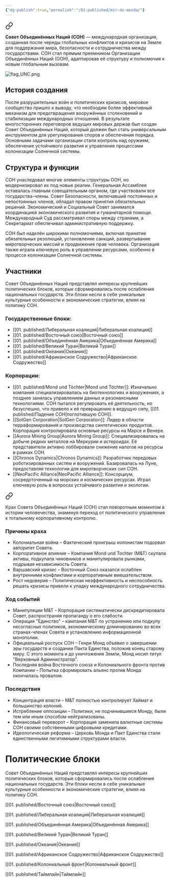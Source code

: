 ```yaml
---
{"dg-publish":true,"permalink":"/01-published/mir-do-monda/"}
---
```




<div class="transclusion internal-embed is-loaded"><a class="markdown-embed-link" href="/01-published/sovet-obedinennyh-naczij/" aria-label="Open link"><svg xmlns="http://www.w3.org/2000/svg" width="24" height="24" viewBox="0 0 24 24" fill="none" stroke="currentColor" stroke-width="2" stroke-linecap="round" stroke-linejoin="round" class="svg-icon lucide-link"><path d="M10 13a5 5 0 0 0 7.54.54l3-3a5 5 0 0 0-7.07-7.07l-1.72 1.71"></path><path d="M14 11a5 5 0 0 0-7.54-.54l-3 3a5 5 0 0 0 7.07 7.07l1.71-1.71"></path></svg></a><div class="markdown-embed">





**Совет Объединённых Наций (СОН)** — международная организация, созданная после череды глобальных конфликтов и кризисов на Земле для поддержания мира, безопасности и сотрудничества между государствами. СОН стал прямым преемником Организации Объединённых Наций (ООН), адаптировав её структуру и полномочия к новым глобальным вызовам.

![flag_UNC.png](/img/user/07.%20files/flag_UNC.png)
## История создания

После разрушительных войн и политических кризисов, мировое сообщество пришло к выводу, что необходим более эффективный механизм для предотвращения вооружённых столкновений и стабилизации международных отношений. В результате многосторонних переговоров ведущих мировых держав был создан Совет Объединённых Наций, который должен был стать универсальным инструментом для урегулирования споров и обеспечения порядка. Основными задачами организации стали контроль над оружием, обеспечение устойчивого развития и управление процессами колонизации Солнечной системы.

## Структура и функции

СОН унаследовал многие элементы структуры ООН, но модернизировал их под новые реалии. Генеральная Ассамблея оставалась главным совещательным органом, где участвовали все государства-члены. Совет Безопасности, включавший постоянных и непостоянных членов, обладал правом принятия обязательных решений. Экономический и Социальный Совет занимался координацией экономического развития и гуманитарной помощи. Международный Суд рассматривал споры между странами, а Секретариат обеспечивал административную поддержку.

СОН был наделён широкими полномочиями, включая принятие обязательных резолюций, установление санкций, развертывание миротворческих миссий и продвижение прав человека. Организация также играла ключевую роль в управлении ресурсами, особенно в процессе колонизации Солнечной системы.

## Участники

Совет Объединённых Наций представлял интересы крупнейших политических блоков, которые сформировались после ослабления национальных государств. Эти блоки несли в себе уникальные культурные особенности и экономические стратегии, влияя на политику СОН.

### Государственные блоки:

- [[01. published/Либеральная коалиция\|Либеральная коалиция]]
- [[01. published/Восточный союз\|Восточный союз]]
- [[01. published/Объединённая Америка\|Объединённая Америка]]
- [[01. published/Великий Туран\|Великий Туран]]
- [[01. published/Океания\|Океания]]
- [[01. published/Африканское Содружество\|Африканское Содружество]]
### Корпорации:

- [[01. published/Mond und Töchter\|Mond und Töchter]]: Изначально компания специализировалась на биотехнологиях и вооружениях, а позднее занялась управлением данных и резонансными технологиями. СОН пытался регулировать её деятельность, но безуспешно, что привело к её превращению в ведущую силу, [[01. published/Падение СОН\|поглотившую СОН]].
- [[SolGen Corporation\|SolGen Corporation]]: Лидер в области терраформирования и производства синтетических продуктов. Корпорация контролировала основные ресурсы на Марсе и Венере.
- [[Aurora Mining Group\|Aurora Mining Group]]: Специализировалась на добыче редких металлов на Меркурии и астероидах. Её представители активно лоббировали снижение налогов на ресурсы в рамках СОН.
- [[Chronos Dynamics\|Chronos Dynamics]]: Разработчик передовых роботизированных систем и вооружений. Базировалась на Луне, предоставляя технологии для миротворческих сил СОН.
- [[NeoPacific Alliance\|NeoPacific Alliance]]: Консорциум, сосредоточенный на морских и космических ресурсах. Играл ключевую роль в вопросах устойчивого развития и экологии.


<div class="transclusion internal-embed is-loaded"><a class="markdown-embed-link" href="/01-published/padenie-son/" aria-label="Open link"><svg xmlns="http://www.w3.org/2000/svg" width="24" height="24" viewBox="0 0 24 24" fill="none" stroke="currentColor" stroke-width="2" stroke-linecap="round" stroke-linejoin="round" class="svg-icon lucide-link"><path d="M10 13a5 5 0 0 0 7.54.54l3-3a5 5 0 0 0-7.07-7.07l-1.72 1.71"></path><path d="M14 11a5 5 0 0 0-7.54-.54l-3 3a5 5 0 0 0 7.07 7.07l1.71-1.71"></path></svg></a><div class="markdown-embed">




Крах Совета Объединённых Наций (СОН) стал поворотным моментом в истории человечества, знаменуя переход от политического управления к тотальному корпоративному контролю.

### Причины краха

- Колониальная война – Фактический проигрыш колонистам подорвал авторитет Совета.
- Корпоративное влияние – Компания Mond und Tochter (M&T) скупала активы, подкупала чиновников и манипулировала рынками, подрывая независимость Совета.
- Варшавский кризис – Восточный Союз оказался ослаблен внутренними конфликтами и корпоративным вмешательством.
- Рост недоверия – Политическая неэффективность и неспособность решать кризисы привели к упадку международного сотрудничества.

### Ход событий

- Манипуляции M&T – Корпорация систематически дискредитировала Совет, распространяя пропаганду о его слабости.
- Операция "Единство" – кампания M&T по устранению или подкупу несогласных политиков, экономическому доминированию во всех странах-членах Совета и установлению информационной монополии.
- Официальный роспуск СОН – Генри Монд объявил о завершении эры государств и создании Пакта Единства, положив конец старому миру. С этого момента и до уничтожения Земли, Монд носил титул "Верховный Администратор".
- Последняя война Восточного союза и Колониального фронта против Компании – Попытка сформировать альянс против Монда окончилась провалом.
### Последствия

- Концентрация власти – M&T полностью контролирует Хаймат и большинство колоний.
- Истребление оппозиции – Политики, не подчинившиеся Монду, были тем или иным способом нейтрализованы.
- Финансовый переворот – Корпорация заменила валютные системы СОН своими собственными цифровыми кредитами.
- Идеологическая реформа – Церковь Монда и Пакт Единства стали единственными легитимными структурами власти.

</div></div>


</div></div>


# Политические блоки

Совет Объединённых Наций представлял интересы крупнейших политических блоков, которые сформировались после ослабления национальных государств. Эти блоки несли в себе уникальные культурные особенности и экономические стратегии, влияя на политику СОН.

[[01. published/Восточный союз\|Восточный союз]]

[[01. published/Либеральная коалиция\|Либеральная коалиция]]

[[01. published/Объединённая Америка\|Объединённая Америка]]

[[01. published/Великий Туран\|Великий Туран]]

[[01. published/Океания\|Океания]]

[[01. published/Африканское Содружество\|Африканское Содружество]]

[[01. published/Колониальный фронт\|Колониальный фронт]]



[[01. published/Таймлайн\|Таймлайн]]